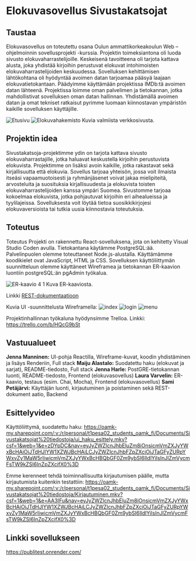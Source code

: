 # Elokuvasovellus Sivustakatsojat

## Taustaa
Elokuvasovellus on toteutettu osana Oulun ammattikorkeakoulun Web –ohjelmoinnin sovellusprojekti -kurssia. Projektin toimeksiantona oli luoda sivusto elokuvaharrastelijoille. Keskeisenä tavoitteena oli tarjota kattava alusta, joka yhdistää kirjoihin perustuvat elokuvat intohimoisten elokuvaharrastelijoiden keskuudessa. Sovelluksen kehittämisen lähtökohtana oli hyödyntää avoimen datan tarjoamaa pääsyä laajaan elokuvatietokantaan. Päädyimme käyttämään projektissa IMDb:tä avoimen datan lähteenä.
Projektissa loimme oman palvelimen ja tietokannan, jotka mahdollistivat sovelluksen oman datan hallinnan. Yhdistämällä avoimen datan ja omat tekniset ratkaisut pyrimme luomaan kiinnostavan ympäristön kaikille sovelluksen käyttäjille. 

![Etusivu](https://github.com/TVT23-25/Group_25/assets/149469582/fbece768-6672-4387-80e6-90eeeebf9a84)
![Elokuvahakemisto](https://github.com/TVT23-25/Group_25/assets/149469582/ec44ba44-10bc-447f-acd0-931bb38c31a7)
Kuvia valmiista verkkosivusta.


## Projektin idea

Sivustakatsoja-projektimme ydin on tarjota kattava sivusto elokuvaharrastajille, jotka haluavat keskustella kirjoihin perustuvista elokuvista. Projektimme on lisäksi avoin kaikille, jotka rakastavat sekä kirjallisuutta että elokuvia. Sovellus tarjoaa yhteisön, jossa voit ilmaista itseäsi vapaamuotoisesti ja ryhmänjäsenet voivat jakaa mielipiteitä, arvosteluita ja suosituksia kirjallisuudesta ja elokuvista toisten elokuvaharrastelijoiden kanssa ympäri Suomea.
Sivustomme tarjoaa kokoelmaa elokuvista, jotka pohjautuvat kirjoihin eri aihealueissa ja tyylilajeissa. Sovelluksesta voit löytää tietoa suosikkikirjojesi elokuvaversioista tai tutkia uusia kiinnostavia toteutuksia.

## Toteutus

Toteutus
Projekti on rakennettu React-sovelluksena, jota on kehitetty Visual Studio Coden avulla. Tietokantana käytämme PostgreSQL:ää. Palvelinpuolen olemme toteuttaneet Node.js-alustalla.
Käyttämämme koodikielet ovat JavaScript, HTML ja CSS. Sovelluksen käyttöliittymän suunnitteluun olemme käyttäneet Wireframea ja tietokannan ER-kaavion luontiin postgreSQL:än pgAdmin työkalua. 

![ER-kaavio 4 1](https://github.com/TVT23-25/Group_25/assets/149469582/ea76b9eb-6261-41cc-ab26-66a0cacdd212)
Kuva ER-kaaviosta.

Linkki [REST-dokumentaatioon](https://documenter.getpostman.com/view/34667260/2sA3JFB4Wi)

Kuvia UI -suunnittelusta Wireframella:
![index](https://github.com/TVT23-25/Group_25/assets/145854303/e3722987-4a86-482a-8439-4d223efd3d19)
![login](https://github.com/TVT23-25/Group_25/assets/145854303/fdf19127-34a8-4e4a-8aeb-826c3e4b12d7)
![menu](https://github.com/TVT23-25/Group_25/assets/145854303/d0278178-0043-47ad-9534-b92d87a3e034)

Projektinhallinnan työkaluna hyödynsimme Trelloa.
Linkki: https://trello.com/b/HQcG9bSt
 
## Vastuualueet

**Jenna Manninen:** UI-pohja Reactilla, Wireframe-kuvat, koodin yhdistäminen ja lisäys Renderiin, Full stack
**Maiju Alastalo:**	Suodatettu haku (elokuvat ja sarjat), README-tiedosto, Full stack
**Jenna Harle:**	PostGRE-tietokannan luonti, README-tiedosto, Frontend (elokuvasovellus)
**Laura Varvelin:**	ER-kaavio, testaus (esim. Chai, Mocha), Frontend (elokuvasovellus)
**Sami Petäjärvi:**	Käyttäjän luonti, kirjautuminen ja poistaminen sekä REST-dokument
aatio, Backend



## Esittelyvideo
Käyttöliittymä, suodatettu haku:
https://oamk-my.sharepoint.com/:v:/r/personal/t1pesa02_students_oamk_fi/Documents/Sivustakatsojat%20tiedostoja/ui_haku_esittely.mkv?csf=1&web=1&e=zDYpDC&nav=eyJyZWZlcnJhbEluZm8iOnsicmVmZXJyYWxBcHAiOiJTdHJlYW1XZWJBcHAiLCJyZWZlcnJhbFZpZXciOiJTaGFyZURpYWxvZy1MaW5rIiwicmVmZXJyYWxBcHBQbGF0Zm9ybSI6IldlYiIsInJlZmVycmFsTW9kZSI6InZpZXcifX0%3D

Emme kerenneet tehdä toiminnallisuutta kirjautumisen päälle, mutta kirjautumista kuitenkin testattiin:
https://oamk-my.sharepoint.com/:v:/r/personal/t1pesa02_students_oamk_fi/Documents/Sivustakatsojat%20tiedostoja/Kirjautuminen.mkv?csf=1&web=1&e=AA3IFu&nav=eyJyZWZlcnJhbEluZm8iOnsicmVmZXJyYWxBcHAiOiJTdHJlYW1XZWJBcHAiLCJyZWZlcnJhbFZpZXciOiJTaGFyZURpYWxvZy1MaW5rIiwicmVmZXJyYWxBcHBQbGF0Zm9ybSI6IldlYiIsInJlZmVycmFsTW9kZSI6InZpZXcifX0%3D


## Linkki sovellukseen 
https://publitest.onrender.com/

